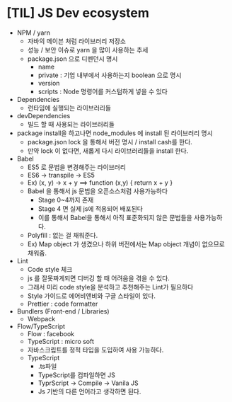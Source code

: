 # [TIL] JS Dev ecosystem

* NPM / yarn
  * 자바의 메이븐 처럼 라이브러리 저장소
  * 성능 / 보안 이슈로 yarn 을 많이 사용하는 추세
  * package.json 으로 디펜던시 명시
    * name
    * private : 기업 내부에서 사용하는지 boolean 으로 명시
    * version
    * scripts : Node 명령어를 커스텀하게 넣을 수 있다
* Dependencies
  * 런타임에 실행되는 라이브러리들
* devDependencies
  * 빌드 할 때 사용되는 라이브러리들
* package install을 하고나면 node_modules 에 install 된 라이브러리 명시
  * package.json lock 을 통해서 버전 명시 / install cash를 한다.
  * 만약 lock 이 없다면, 새롭게 다시 라이브러리들을 install 한다.
* Babel
  * ES5 로 문법을 변경해주는 라이브러리
  * ES6 -> transpile -> ES5
  * Ex) (x, y) -> x + y ==> function (x,y) { return x + y }
  * Babel 을 통해서 js 문법을 오픈소스처럼 사용가능하다
    * Stage 0~4까지 존재
    * Stage 4 면 실제 js에 적용되어 배포된다
    * 이를 통해서 Babel을 통해서 아직 표준화되지 않은 문법들을 사용가능하다.
  * Polyfill : 없는 걸 채워준다.
  * Ex) Map object 가 생겼으나 하위 버전에서는 Map object 개념이 없으므로 채워줌.
* Lint
  * Code style 체크
  * js 를 잘못짜게되면 디버깅 할 때 어려움을 겪을 수 있다.
  * 그래서 미리 code style을 분석하고 추천해주는 Lint가 필요하다
  * Style 가이드로 에어비앤비와 구글 스타일이 있다.
  * Prettier : code formatter
* Bundlers (Front-end / Libraries)
  * Webpack
* Flow/TypeScript
  * Flow : facebook
  * TypeScript : micro soft
  * 자바스크립트를 정적 타입을 도입하여 사용 가능하다.
  * TypeScript
    * .ts파일
    * TypeScript를 컴파일하면 JS
    * TyprScript -> Compile -> Vanila JS
    * Js 기반의 다른 언어라고 생각하면 된다.
